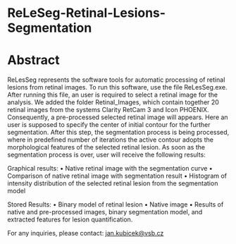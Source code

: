 # ReLeSeg-Retinal-Lesions-Segmentation
# Abstract
ReLesSeg represents the software tools for automatic processing of retinal lesions from retinal images. To run this software, use the file ReLesSeg.exe. After running this file, an user is required to select a retinal image for the analysis. We added the folder Retinal_Images, which contain together 20 retinal images from the systems Clarity RetCam 3 and Icon PHOENIX. Consequently, a pre-processed selected retinal image will appears. Here an user is supposed to specify the center of initial contour for the further segmentation. After this step, the segmentation process is being processed, where in predefined number of iterations the active contour adopts the morphological features of the selected retinal lesion. As soon as the segmentation process is over, user will receive the following results:

Graphical results:
•    Native retinal image with the segmentation curve
•    Comparison of native retinal image with segmentation result
•    Histogram of intensity distribution of the selected retinal lesion from the segmentation model

Stored Results:
•    Binary model of retinal lesion
•    Native image
•    Results of native and pre-processed images, binary segmentation model, and extracted features for lesion quantification.

For any inquiries, please contact: jan.kubicek@vsb.cz
